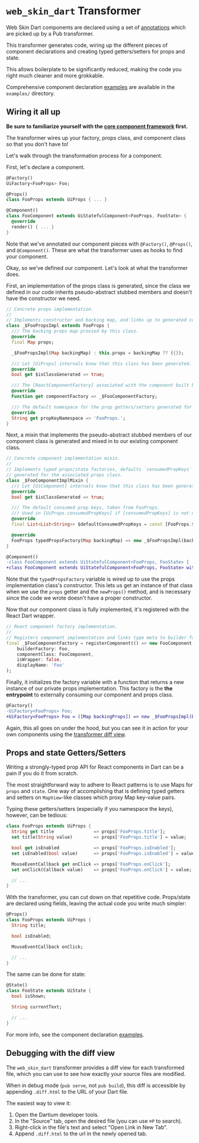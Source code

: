 # `web_skin_dart` Transformer

[](#__START_EMBEDDED_README__)

Web Skin Dart components are declared using a set of [annotations] which are picked up by a Pub transformer.

This transformer generates code, wiring up the different pieces of component declarations and creating typed getters/setters for props and state.

This allows boilerplate to be significantly reduced, making the code you right much cleaner and more grokkable.

Comprehensive component declaration [examples] are available in the `examples/` directory.

## Wiring it all up
__Be sure to familiarize yourself with the [core component framework] first.__

The transformer wires up your factory, props class, and component class so that you don't have to!

Let's walk through the transformation process for a component.

First, let's declare a component.

```dart
@Factory()
UiFactory<FooProps> Foo;

@Props()
class FooProps extends UiProps { ... }

@Component()
class FooComponent extends UiStatefulComponent<FooProps, FooState> {
  @override
  render() { ... }
}
```

Note that we've annotated our component pieces with `@Factory()`, `@Props()`, and `@Component()`. These are what the transformer uses as hooks to find your component.

Okay, so we've defined our component. Let's look at what the transformer does.

First, an implementation of the props class is generated, since the class we defined in our code inherits pseudo-abstract stubbed members and doesn't have the constructor we need.

```dart
// Concrete props implementation.
//
// Implements constructor and backing map, and links up to generated component factory.
class _$FooPropsImpl extends FooProps {
  /// The backing props map proxied by this class.
  @override
  final Map props;

  _$FooPropsImpl(Map backingMap) : this.props = backingMap ?? ({});

  /// Let [UiProps] internals know that this class has been generated.
  @override
  bool get $isClassGenerated => true;

  /// The [ReactComponentFactory] associated with the component built by this class.
  @override
  Function get componentFactory => _$FooComponentFactory;

  /// The default namespace for the prop getters/setters generated for this class.
  @override
  String get propKeyNamespace => 'FooProps.';
}
```

Next, a mixin that implements the pseudo-abstract stubbed members of our component class is generated and mixed in to our existing component class.

```dart
// Concrete component implementation mixin.
//
// Implements typed props/state factories, defaults `consumedPropKeys` to the keys
// generated for the associated props class.
class _$FooComponentImplMixin {
  /// Let [UiComponent] internals know that this class has been generated.
  @override
  bool get $isClassGenerated => true;

  /// The default consumed prop keys, taken from FooProps.
  /// Used in [UiProps.consumedPropKeys] if [consumedPropKeys] is not overridden.
  @override
  final List<List<String>> $defaultConsumedPropKeys = const [FooProps.$propKeys];

  @override
  FooProps typedPropsFactory(Map backingMap) => new _$FooPropsImpl(backingMap);
}
```

```diff
@Component()
-class FooComponent extends UiStatefulComponent<FooProps, FooState> {
+class FooComponent extends UiStatefulComponent<FooProps, FooState> with _$FooComponentImplMixin {
```

Note that the `typedPropsFactory` variable is wired up to use the props implementation class's constructor. This lets us get an instance of that class when we use the `props` getter and the `newProps()` method, and is necessary since the code we wrote doesn't have a proper constructor.

Now that our component class is fully implemented, it's registered with the React Dart wrapper.

```dart
// React component factory implementation.
//
// Registers component implementation and links type meta to builder factory.
final _$FooComponentFactory = registerComponent(() => new FooComponent(),
    builderFactory: Foo,
    componentClass: FooComponent,
    isWrapper: false,
    displayName: 'Foo'
);
```

Finally, it initializes the factory variable with a function that returns a new instance of our private props implementation. This factory is the __the entrypoint__ to externally consuming our component and props class.

```diff
@Factory()
-UiFactory<FooProps> Foo;
+UiFactory<FooProps> Foo = ([Map backingProps]) => new _$FooPropsImpl(backingProps);
```


Again, this all goes on under the hood, but you can see it in action for your own components using the [transformer diff view](#debugging-with-the-diff-view).

## Props and state Getters/Setters

Writing a strongly-typed prop API for React components in Dart can be a pain if you do it from scratch.

The most straightforward way to adhere to React patterns is to use Maps for `props` and `state`. One way of accomplishing that is defining typed getters and setters on `MapView`-like classes which proxy Map key-value pairs.

Typing these getters/setters (especially if you namespace the keys), however, can be tedious:

```dart
class FooProps extends UiProps {
  String get title               => props['FooProps.title'];
  set title(String value)        => props['FooProps.title'] = value;

  bool get isEnabled             => props['FooProps.isEnabled'];
  set isEnabled(bool value)      => props['FooProps.isEnabled'] = value;

  MouseEventCallback get onClick => props['FooProps.onClick'];
  set onClick(Callback value)    => props['FooProps.onClick'] = value;

  // ...
}
```

With the transformer, you can cut down on that repetitive code. Props/state are declared using fields, leaving the actual code you write much simpler:

```dart
@Props()
class FooProps extends UiProps {
  String title;

  bool isEnabled;

  MouseEventCallback onClick;

  // ...
}
```

The same can be done for state:

```dart
@State()
class FooState extends UiState {
  bool isShown;

  String currentText;

  // ...
}
```

For more info, see the component declaration [examples].

## Debugging with the diff view
The `web_skin_dart` transformer provides a diff view for each transformed file, which you can use to see how exactly your source files are modified.

When in debug mode (`pub serve`, not `pub build`), this diff is accessible by appending `.diff.html` to the URL of your Dart file.

The easiest way to view it:

1. Open the Dartium developer tools.
2. In the "Source" tab, open the desired file (you can use `⌘P` to search).
3. Right-click in the file's text and select "Open Link in New Tab".
4. Append `.diff.html` to the url in the newly opened tab.



[core component framework]: /lib/src/README.md
[annotations]: /lib/src/component_declaration/annotations.dart
[examples]: /example/component_declaration/
